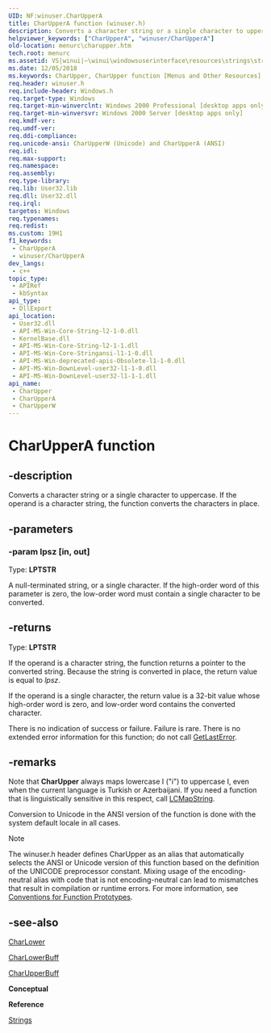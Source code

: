 ```yaml
---
UID: NF:winuser.CharUpperA
title: CharUpperA function (winuser.h)
description: Converts a character string or a single character to uppercase. If the operand is a character string, the function converts the characters in place. (ANSI)
helpviewer_keywords: ["CharUpperA", "winuser/CharUpperA"]
old-location: menurc\charupper.htm
tech.root: menurc
ms.assetid: VS|winui|~\winui\windowsuserinterface\resources\strings\stringreference\stringfunctions\charupper.htm
ms.date: 12/05/2018
ms.keywords: CharUpper, CharUpper function [Menus and Other Resources], CharUpperA, CharUpperW, _win32_CharUpper, _win32_charupper_cpp, menurc.charupper, winui._win32_charupper, winuser/CharUpper, winuser/CharUpperA, winuser/CharUpperW
req.header: winuser.h
req.include-header: Windows.h
req.target-type: Windows
req.target-min-winverclnt: Windows 2000 Professional [desktop apps only]
req.target-min-winversvr: Windows 2000 Server [desktop apps only]
req.kmdf-ver: 
req.umdf-ver: 
req.ddi-compliance: 
req.unicode-ansi: CharUpperW (Unicode) and CharUpperA (ANSI)
req.idl: 
req.max-support: 
req.namespace: 
req.assembly: 
req.type-library: 
req.lib: User32.lib
req.dll: User32.dll
req.irql: 
targetos: Windows
req.typenames: 
req.redist: 
ms.custom: 19H1
f1_keywords:
 - CharUpperA
 - winuser/CharUpperA
dev_langs:
 - c++
topic_type:
 - APIRef
 - kbSyntax
api_type:
 - DllExport
api_location:
 - User32.dll
 - API-MS-Win-Core-String-l2-1-0.dll
 - KernelBase.dll
 - API-MS-Win-Core-String-l2-1-1.dll
 - API-MS-Win-Core-Stringansi-l1-1-0.dll
 - API-MS-Win-deprecated-apis-Obsolete-l1-1-0.dll
 - API-MS-Win-DownLevel-user32-l1-1-0.dll
 - API-MS-Win-DownLevel-user32-l1-1-1.dll
api_name:
 - CharUpper
 - CharUpperA
 - CharUpperW
---
```


# CharUpperA function


## -description

Converts a character string or a single character to uppercase. If the operand is a character string, the function converts the characters in place.

## -parameters

### -param lpsz [in, out]

Type: <b>LPTSTR</b>

A null-terminated string, or a single character. If the high-order word of this parameter is zero, the low-order word must contain a single character to be converted.

## -returns

Type: <b>LPTSTR</b>

If the operand is a character string, the function returns a pointer to the converted string. Because the string is converted in place, the return value is equal to 
						<i>lpsz</i>. 

If the operand is a single character, the return value is a 32-bit value whose high-order word is zero, and low-order word contains the converted character. 

There is no indication of success or failure. Failure is rare. There is no extended error information for this function; do not call 
						<a href="/windows/desktop/api/errhandlingapi/nf-errhandlingapi-getlasterror">GetLastError</a>.

## -remarks

Note that <b>CharUpper</b> always maps lowercase I ("i") to uppercase I, even when the current language is Turkish or Azerbaijani. If you need a function that is linguistically sensitive in this respect, call <a href="/windows/desktop/api/winnls/nf-winnls-lcmapstringa">LCMapString</a>.

Conversion to Unicode in the ANSI version of the function is done with the system default locale in all cases.





> [!NOTE]
> The winuser.h header defines CharUpper as an alias that automatically selects the ANSI or Unicode version of this function based on the definition of the UNICODE preprocessor constant. Mixing usage of the encoding-neutral alias with code that is not encoding-neutral can lead to mismatches that result in compilation or runtime errors. For more information, see [Conventions for Function Prototypes](/windows/win32/intl/conventions-for-function-prototypes).

## -see-also

<a href="/windows/desktop/api/winuser/nf-winuser-charlowera">CharLower</a>



<a href="/windows/desktop/menurc/f">CharLowerBuff</a>



<a href="/windows/desktop/api/winuser/nf-winuser-charupperbuffa">CharUpperBuff</a>



<b>Conceptual</b>



<b>Reference</b>



<a href="/windows/desktop/menurc/strings">Strings</a>
